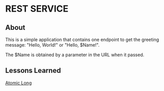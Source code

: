# REST SERVICE

## About
This is a simple application that contains one endpoint to get the greeting message: "Hello, World!" or "Hello, $Name!".

The $Name is obtained by a parameter in the URL when it passed.

## Lessons Learned
[Atomic Long](https://docs.oracle.com/javase/8/docs/api/java/util/concurrent/atomic/AtomicLong.html)
